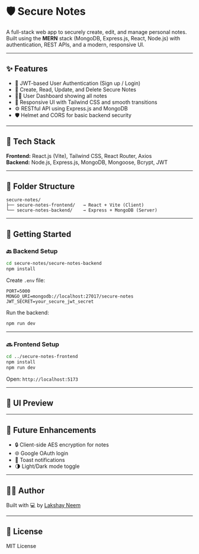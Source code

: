 
# 🛡️ Secure Notes

A full-stack web app to securely create, edit, and manage personal notes. Built using the **MERN** stack (MongoDB, Express.js, React, Node.js) with authentication, REST APIs, and a modern, responsive UI.

---

## ✨ Features

- 🔐 JWT-based User Authentication (Sign up / Login)
- 📓 Create, Read, Update, and Delete Secure Notes
- 🧑‍💻 User Dashboard showing all notes
- 🎨 Responsive UI with Tailwind CSS and smooth transitions
- ⚙️ RESTful API using Express.js and MongoDB
- 🛡️ Helmet and CORS for basic backend security

---

## 🔧 Tech Stack

**Frontend:** React.js (Vite), Tailwind CSS, React Router, Axios  
**Backend:** Node.js, Express.js, MongoDB, Mongoose, Bcrypt, JWT

---

## 📁 Folder Structure

```
secure-notes/
├── secure-notes-frontend/   → React + Vite (Client)
└── secure-notes-backend/    → Express + MongoDB (Server)
```

---

## 🚀 Getting Started

### 🔙 Backend Setup

```bash
cd secure-notes/secure-notes-backend
npm install
```

Create `.env` file:

```env
PORT=5000
MONGO_URI=mongodb://localhost:27017/secure-notes
JWT_SECRET=your_secure_jwt_secret
```

Run the backend:

```bash
npm run dev
```

---

### 🔜 Frontend Setup

```bash
cd ../secure-notes-frontend
npm install
npm run dev
```

Open: `http://localhost:5173`

---

## 📸 UI Preview

> 

---

## 📌 Future Enhancements

- 🔒 Client-side AES encryption for notes
- 🌐 Google OAuth login
- 💬 Toast notifications
- 🌗 Light/Dark mode toggle

---

## 👨‍💻 Author

Built with 💻 by [Lakshay Neem](https://github.com/lakshayneem)

---

## 🪪 License

MIT License

